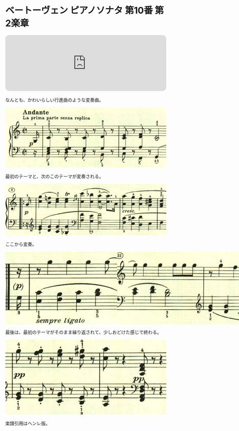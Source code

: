 # ベートーヴェン ピアノソナタ 第10番 第2楽章

<iframe height="175" width="100%" title="Media player" src="https://embed.music.apple.com/us/album/piano-sonata-no-10-in-g-major-op-14-no-2-ii-andante/1268209323?i=1268209512&amp;itscg=30200&amp;itsct=music_box_player&amp;ls=1&amp;app=music&amp;mttnsubad=1268209512&amp;theme=auto" id="embedPlayer" style="border:0;border-radius:12px;width:100%;height:175px;max-width:660px" sandbox="allow-forms allow-popups allow-same-origin allow-scripts allow-top-navigation-by-user-activation" allow="autoplay *; encrypted-media *; clipboard-write"></iframe>

なんとも、かわいらしい行進曲のような変奏曲。

<img src="639.jpg">

最初のテーマと、次のこのテーマが変奏される。

<img src="638.jpg">

ここから変奏。

<div style="display: flex;">
<img src="640.jpg"><img src="637.jpg">
</div>

最後は、最初のテーマがそのまま繰り返されて、少しおどけた感じで終わる。

<img src="641.jpg">

楽譜引用はヘンレ版。
